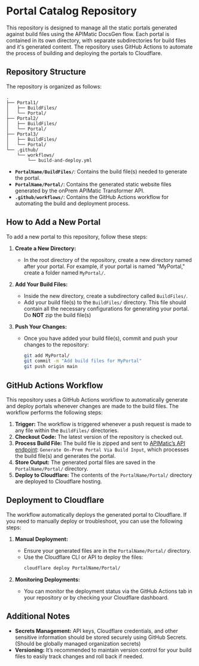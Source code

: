 # Portal Catalog Repository

This repository is designed to manage all the static portals generated against build files using the APIMatic DocsGen flow. Each portal is contained in its own directory, with separate subdirectories for build files and it's generated content. The repository uses GitHub Actions to automate the process of building and deploying the portals to Cloudflare.

## Repository Structure

The repository is organized as follows:

```
.
├── Portal1/
│   ├── BuildFiles/
│   └── Portal/
├── Portal2/
│   ├── BuildFiles/
│   └── Portal/
├── Portal3/
│   ├── BuildFiles/
│   └── Portal/
└── .github/
    └── workflows/
        └── build-and-deploy.yml
```

- **`PortalName/BuildFiles/`**: Contains the build file(s) needed to generate the portal.
- **`PortalName/Portal/`**: Contains the generated static website files generated by the onPrem APIMatic Transformer API.
- **`.github/workflows/`**: Contains the GitHub Actions workflow for automating the build and deployment process.

## How to Add a New Portal

To add a new portal to this repository, follow these steps:

1. **Create a New Directory:**
   - In the root directory of the repository, create a new directory named after your portal. For example, if your portal is named "MyPortal," create a folder named `MyPortal/`.

2. **Add Your Build Files:**
   - Inside the new directory, create a subdirectory called `BuildFiles/`.
   - Add your build file(s) to the `BuildFiles/` directory. This file should contain all the necessary configurations for generating your portal. Do **NOT** zip the build file(s)

3. **Push Your Changes:**
   - Once you have added your build file(s), commit and push your changes to the repository:
     ```bash
     git add MyPortal/
     git commit -m "Add build files for MyPortal"
     git push origin main
     ```

## GitHub Actions Workflow

This repository uses a GitHub Actions workflow to automatically generate and deploy portals whenever changes are made to the build files. The workflow performs the following steps:

1. **Trigger:** The workflow is triggered whenever a push request is made to any file within the `BuildFiles/` directories.
2. **Checkout Code:** The latest version of the repository is checked out. 
3. **Process Build File:** The build file is zipped and sent to [APIMatic’s API endpoint](https://docs.apimatic.io/platform-api/#/http/api-endpoints/docs-portal-management/generate-on-prem-portal-via-build-input): `Generate On-Prem Portal Via Build Input`, which processes the build file(s) and generates the portal.
4. **Store Output:** The generated portal files are saved in the `PortalName/Portal/` directory.
5. **Deploy to Cloudflare:** The contents of the `PortalName/Portal/` directory are deployed to Cloudflare hosting.

## Deployment to Cloudflare

The workflow automatically deploys the generated portal to Cloudflare. If you need to manually deploy or troubleshoot, you can use the following steps:

1. **Manual Deployment:**
   - Ensure your generated files are in the `PortalName/Portal/` directory.
   - Use the Cloudflare CLI or API to deploy the files:
     ```bash
     cloudflare deploy PortalName/Portal/
     ```

2. **Monitoring Deployments:**
   - You can monitor the deployment status via the GitHub Actions tab in your repository or by checking your Cloudflare dashboard.

## Additional Notes

- **Secrets Management:** API keys, Cloudflare credentials, and other sensitive information should be stored securely using GitHub Secrets. (Should be globally managed organization secrets)
- **Versioning:** It’s recommended to maintain version control for your build files to easily track changes and roll back if needed.
